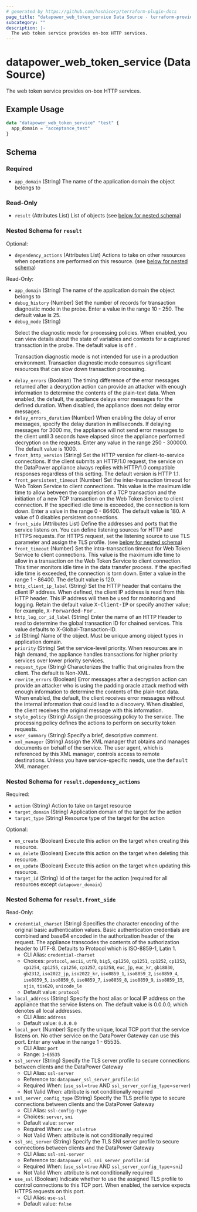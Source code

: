 ```yaml
---
# generated by https://github.com/hashicorp/terraform-plugin-docs
page_title: "datapower_web_token_service Data Source - terraform-provider-datapower"
subcategory: ""
description: |-
  The web token service provides on-box HTTP services.
---
```


# datapower_web_token_service (Data Source)

The web token service provides on-box HTTP services.

## Example Usage

```terraform
data "datapower_web_token_service" "test" {
  app_domain = "acceptance_test"
}
```

<!-- schema generated by tfplugindocs -->
## Schema

### Required

- `app_domain` (String) The name of the application domain the object belongs to

### Read-Only

- `result` (Attributes List) List of objects (see [below for nested schema](#nestedatt--result))

<a id="nestedatt--result"></a>
### Nested Schema for `result`

Optional:

- `dependency_actions` (Attributes List) Actions to take on other resources when operations are performed on this resource. (see [below for nested schema](#nestedatt--result--dependency_actions))

Read-Only:

- `app_domain` (String) The name of the application domain the object belongs to
- `debug_history` (Number) Set the number of records for transaction diagnostic mode in the probe. Enter a value in the range 10 - 250. The default value is 25.
- `debug_mode` (String) <p>Select the diagnostic mode for processing policies. When enabled, you can view details about the state of variables and contexts for a captured transaction in the probe. The default value is <tt>off</tt> .</p><p>Transaction diagnostic mode is not intended for use in a production environment. Transaction diagnostic mode consumes significant resources that can slow down transaction processing.</p>
- `delay_errors` (Boolean) The timing difference of the error messages returned after a decryption action can provide an attacker with enough information to determine the contents of the plain-text data. When enabled, the default, the appliance delays error messages for the defined duration. When disabled, the appliance does not delay error messages.
- `delay_errors_duration` (Number) When enabling the delay of error messages, specify the delay duration in milliseconds. If delaying messages for 3000 ms, the appliance will not send error messages to the client until 3 seconds have elapsed since the appliance performed decryption on the requests. Enter any value in the range 250 - 300000. The default value is 1000.
- `front_http_version` (String) Set the HTTP version for client-to-service connections. If the client submits an HTTP/1.0 request, the service on the DataPower appliance always replies with HTTP/1.0 compatible responses regardless of this setting. The default version is HTTP 1.1.
- `front_persistent_timeout` (Number) Set the inter-transaction timeout for Web Token Service to client connections. This value is the maximum idle time to allow between the completion of a TCP transaction and the initiation of a new TCP transaction on the Web Token Service to client connection. If the specified idle time is exceeded, the connection is torn down. Enter a value in the range 0 - 86400. The default value is 180. A value of 0 disables persistent connections.
- `front_side` (Attributes List) Define the addresses and ports that the service listens on. You can define listening sources for HTTP and HTTPS requests. For HTTPS request, set the listening source to use TLS parameter and assign the TLS profile. (see [below for nested schema](#nestedatt--result--front_side))
- `front_timeout` (Number) Set the intra-transaction timeout for Web Token Service to client connections. This value is the maximum idle time to allow in a transaction on the Web Token Service to client connection. This timer monitors idle time in the data transfer process. If the specified idle time is exceeded, the connection is torn down. Enter a value in the range 1 - 86400. The default value is 120.
- `http_client_ip_label` (String) Set the HTTP header that contains the client IP address. When defined, the client IP address is read from this HTTP header. This IP address will then be used for monitoring and logging. Retain the default value <tt>X-Client-IP</tt> or specify another value; for example, <tt>X-Forwarded-For</tt> .
- `http_log_cor_id_label` (String) Enter the name of an HTTP Header to read to determine the global transaction ID for chained services. This value defaults to X-Global-Transaction-ID.
- `id` (String) Name of the object. Must be unique among object types in application domain.
- `priority` (String) Set the service-level priority. When resources are in high demand, the appliance handles transactions for higher priority services over lower priority services.
- `request_type` (String) Characterizes the traffic that originates from the client. The default is Non-XML.
- `rewrite_errors` (Boolean) Error messages after a decryption action can provide an attacker who is using the padding oracle attack method with enough information to determine the contents of the plain-text data. When enabled, the default, the client receives error messages without the internal information that could lead to a discovery. When disabled, the client receives the original message with this information.
- `style_policy` (String) Assign the processing policy to the service. The processing policy defines the actions to perform on security token requests.
- `user_summary` (String) Specify a brief, descriptive comment.
- `xml_manager` (String) Assign the XML manager that obtains and manages documents on behalf of the service. The user agent, which is referenced by this XML manager, controls access to remote destinations. Unless you have service-specific needs, use the <tt>default</tt> XML manager.

<a id="nestedatt--result--dependency_actions"></a>
### Nested Schema for `result.dependency_actions`

Required:

- `action` (String) Action to take on target resource
- `target_domain` (String) Application domain of the target for the action
- `target_type` (String) Resource type of the target for the action

Optional:

- `on_create` (Boolean) Execute this action on the target when creating this resource.
- `on_delete` (Boolean) Execute this action on the target when deleting this resource.
- `on_update` (Boolean) Execute this action on the target when updating this resource.
- `target_id` (String) Id of the target for the action (required for all resources except `datapower_domain`)


<a id="nestedatt--result--front_side"></a>
### Nested Schema for `result.front_side`

Read-Only:

- `credential_charset` (String) Specifies the character encoding of the original basic authentication values. Basic authentication credentials are combined and base64 encoded in the authorization header of the request. The appliance transcodes the contents of the authorization header to UTF-8. Defaults to Protocol which is ISO-8859-1, Latin 1.
  - CLI Alias: `credential-charset`
  - Choices: `protocol`, `ascii`, `utf8`, `big5`, `cp1250`, `cp1251`, `cp1252`, `cp1253`, `cp1254`, `cp1255`, `cp1256`, `cp1257`, `cp1258`, `euc_jp`, `euc_kr`, `gb18030`, `gb2312`, `iso2022_jp`, `iso2022_kr`, `iso8859_1`, `iso8859_2`, `iso8859_4`, `iso8859_5`, `iso8859_6`, `iso8859_7`, `iso8859_8`, `iso8859_9`, `iso8859_15`, `sjis`, `tis620`, `unicode_le`
  - Default value: `protocol`
- `local_address` (String) Specify the host alias or local IP address on the appliance that the service listens on. The default value is 0.0.0.0, which denotes all local addresses.
  - CLI Alias: `address`
  - Default value: `0.0.0.0`
- `local_port` (Number) Specify the unique, local TCP port that the service listens on. No other service on the DataPower Gateway can use this port. Enter any value in the range 1 - 65535.
  - CLI Alias: `port`
  - Range: `1`-`65535`
- `ssl_server` (String) Specify the TLS server profile to secure connections between clients and the DataPower Gateway
  - CLI Alias: `ssl-server`
  - Reference to: `datapower_ssl_server_profile:id`
  - Required When: (`use_ssl`=`true` AND `ssl_server_config_type`=`server`)
  - Not Valid When: attribute is not conditionally required
- `ssl_server_config_type` (String) Specify the TLS profile type to secure connections between clients and the DataPower Gateway
  - CLI Alias: `ssl-config-type`
  - Choices: `server`, `sni`
  - Default value: `server`
  - Required When: `use_ssl`=`true`
  - Not Valid When: attribute is not conditionally required
- `ssl_sni_server` (String) Specify the TLS SNI server profile to secure connections between clients and the DataPower Gateway
  - CLI Alias: `ssl-sni-server`
  - Reference to: `datapower_ssl_sni_server_profile:id`
  - Required When: (`use_ssl`=`true` AND `ssl_server_config_type`=`sni`)
  - Not Valid When: attribute is not conditionally required
- `use_ssl` (Boolean) Indicate whether to use the assigned TLS profile to control connections to this TCP port. When enabled, the service expects HTTPS requests on this port.
  - CLI Alias: `use-ssl`
  - Default value: `false`
